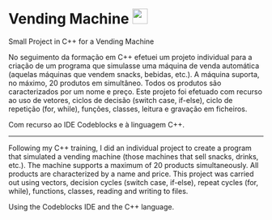# Vending Machine <img src="https://cdn.jsdelivr.net/gh/devicons/devicon@latest/icons/cplusplus/cplusplus-original.svg" width="30" height="30"/>
          
Small Project in C++ for a Vending Machine

No seguimento da formação em C++ efetuei um projeto individual para a criação de um programa que simulasse uma máquina de venda automática 
(aquelas máquinas que vendem snacks, bebidas, etc.). A máquina suporta, no máximo, 20 produtos em simultâneo. Todos os produtos são 
caracterizados por um nome e preço.
Este projeto foi efetuado com recurso ao uso de vetores, ciclos de decisão (switch case, if-else), ciclo de repetição (for, while), funções, 
classes, leitura e gravação em ficheiros.

Com recurso ao IDE Codeblocks e à linguagem C++.

---

Following my C++ training, I did an individual project to create a program that simulated a vending machine (those machines that sell snacks, 
drinks, etc.). The machine supports a maximum of 20 products simultaneously. All products are characterized by a name and price. 
This project was carried out using vectors, decision cycles (switch case, if-else), repeat cycles (for, while), functions, classes, 
reading and writing to files.

Using the Codeblocks IDE and the C++ language.

